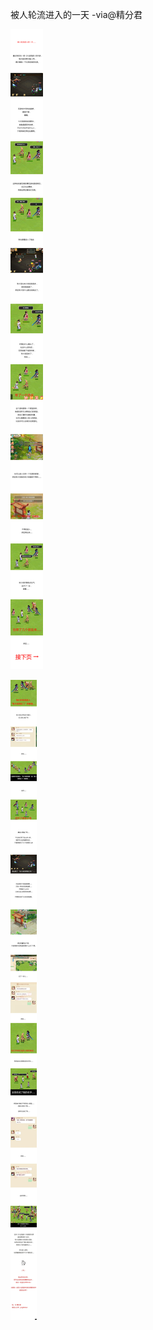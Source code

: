 
被人轮流进入的一天 -via@精分君


![fbade1b839244a9a9a3fb93cca29637d.jpg](https://raw.githubusercontent.com/wxlzmt/cdn1/master/ext/qw/groups/30029/fbade1b839244a9a9a3fb93cca29637d.jpg)

![ab3d260f074c473e9deaeb3ec054b5c9.jpg](https://raw.githubusercontent.com/wxlzmt/cdn1/master/ext/qw/groups/30029/ab3d260f074c473e9deaeb3ec054b5c9.jpg)
